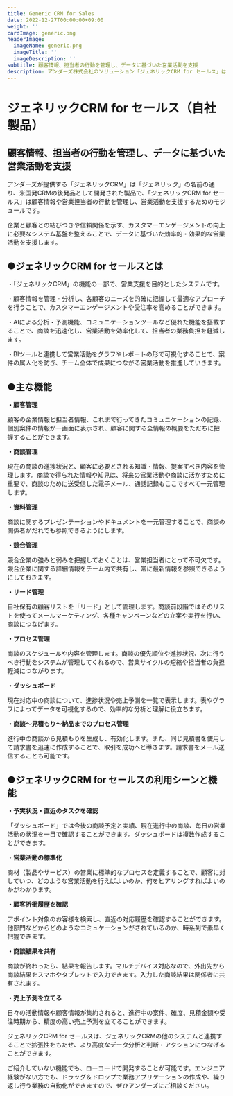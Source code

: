 ```yaml
---
title: Generic CRM for Sales
date: 2022-12-27T00:00:00+09:00
weight: ''
cardImage: generic.png
headerImage:
  imageName: generic.png
  imageTitle: ''
  imageDescription: ''
subtitle: 顧客情報、担当者の行動を管理し、データに基づいた営業活動を支援
description: アンダーズ株式会社のソリューション「ジェネリックCRM for セールス」は、顧客情報や営業担当者の行動を管理し、営業活動を支援するためのモジュールです。多くの機能をローコードで開発することが可能です。ドラッグ＆ドロップで業務アプリケーションの作成や、繰り返し行う業務の自動化ができます。
---
```

# **ジェネリックCRM for セールス（自社製品）**

## 顧客情報、担当者の行動を管理し、データに基づいた営業活動を支援



アンダーズが提供する「ジェネリックCRM」は「ジェネリック」の名前の通り、米国発CRMの後発品として開発された製品で、「ジェネリックCRM for セールス」は顧客情報や営業担当者の行動を管理し、営業活動を支援するためのモジュールです。

企業と顧客との結びつきや信頼関係を示す、カスタマーエンゲージメントの向上に必要なシステム基盤を整えることで、データに基づいた効率的・効果的な営業活動を支援します。



## ●ジェネリックCRM for セールスとは

・「ジェネリックCRM」の機能の一部で、営業支援を目的としたシステムです。

・顧客情報を管理・分析し、各顧客のニーズを的確に把握して最適なアプローチを行うことで、カスタマーエンゲージメントや受注率を高めることができます。

・AIによる分析・予測機能、コミュニケーションツールなど優れた機能を搭載することで、商談を迅速化し、営業活動を効率化して、担当者の業務負担を軽減します。

・BIツールと連携して営業活動をグラフやレポートの形で可視化することで、案件の属人化を防ぎ、チーム全体で成果につながる営業活動を推進していきます。



## ●主な機能

**・顧客管理**

顧客の企業情報と担当者情報、これまで行ってきたコミュニケーションの記録、個別案件の情報が一画面に表示され、顧客に関する全情報の概要をただちに把握することができます。

**・商談管理**

現在の商談の進捗状況と、顧客に必要とされる知識・情報、提案すべき内容を管理します。商談で得られた情報や知見は、将来の営業活動や商談に活かすために重要で、商談のために送受信した電子メール、通話記録もここですべて一元管理します。

**・資料管理**

商談に関するプレゼンテーションやドキュメントを一元管理することで、商談の関係者がだれでも参照できるようにします。

**・競合管理**

競合企業の強みと弱みを把握しておくことは、営業担当者にとって不可欠です。競合企業に関する詳細情報をチーム内で共有し、常に最新情報を参照できるようにしておきます。

**・リード管理**

自社保有の顧客リストを「リード」として管理します。商談前段階ではそのリストを使ってメールマーケティング、各種キャンペーンなどの立案や実行を行い、商談につなげます。

**・プロセス管理**

商談のスケジュールや内容を管理します。商談の優先順位や進捗状況、次に行うべき行動をシステムが管理してくれるので、営業サイクルの短縮や担当者の負担軽減につながります。

**・ダッシュボード**

現在対応中の商談について、進捗状況や売上予測を一覧で表示します。表やグラフによってデータを可視化するので、効率的な分析と理解に役立ちます。

**・商談～見積もり～納品までのプロセス管理**

進行中の商談から見積もりを生成し、有効化します。また、同じ見積書を使用して請求書を迅速に作成することで、取引を成功へと導きます。請求書をメール送信することも可能です。



## ●ジェネリックCRM for セールスの利用シーンと機能

**・予実状況・直近のタスクを確認**

「ダッシュボード」では今後の商談予定と実績、現在進行中の商談、毎日の営業活動の状況を一目で確認することができます。ダッシュボードは複数作成することができます。

**・営業活動の標準化**

商材（製品やサービス）の営業に標準的なプロセスを定義することで、顧客に対していつ、どのような営業活動を行えばよいのか、何をヒアリングすればよいのかがわかります。

**・顧客折衝履歴を確認**

アポイント対象のお客様を検索し、直近の対応履歴を確認することができます。他部門などからどのようなコミュケーションがされているのか、時系列で素早く把握できます。

**・商談結果を共有**

商談が終わったら、結果を報告します。マルチデバイス対応なので、外出先から商談結果をスマホやタブレットで入力できます。入力した商談結果は関係者に共有されます。

**・売上予測を立てる**

日々の活動情報や顧客情報が集約されると、進行中の案件、確度、見積金額や受注時期から、精度の高い売上予測を立てることができます。



ジェネリックCRM for セールスは、ジェネリックCRMの他のシステムと連携することで拡張性をもたせ、より高度なデータ分析と判断・アクションにつなげることができます。

ご紹介していない機能でも、ローコードで開発することが可能です。エンジニア経験がない方でも、ドラッグ＆ドロップで業務アプリケーションの作成や、繰り返し行う業務の自動化ができますので、ぜひアンダーズにご相談ください。